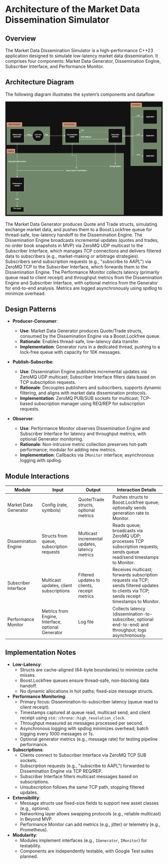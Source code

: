 # Architecture of the Market Data Dissemination Simulator

## Overview
The Market Data Dissemination Simulator is a high-performance C++23 application designed to simulate low-latency market data dissemination. It comprises four components: Market Data Generator, Dissemination Engine, Subscriber Interface, and Performance Monitor.

## Architecture Diagram
The following diagram illustrates the system’s components and dataflow:

![Architecture Diagram](architecture.png)

The Market Data Generator produces Quote and Trade structs, simulating exchange market data, and pushes them to a Boost.Lockfree queue for thread-safe, low-latency handoff to the Dissemination Engine. The Dissemination Engine broadcasts incremental updates (quotes and trades, no order book snapshots in MVP) via ZeroMQ UDP multicast to the Subscriber Interface, which manages TCP connections and delivers filtered data to subscribers (e.g., market-making or arbitrage strategies). Subscribers send subscription requests (e.g., "subscribe to AAPL") via ZeroMQ TCP to the Subscriber Interface, which forwards them to the Dissemination Engine. The Performance Monitor collects latency (primarily queue read to client receipt) and throughput metrics from the Dissemination Engine and Subscriber Interface, with optional metrics from the Generator for end-to-end analysis. Metrics are logged asynchronously using spdlog to minimize overhead.

## Design Patterns
- **Producer-Consumer**:
  - **Use**: Market Data Generator produces Quote/Trade structs, consumed by the Dissemination Engine via a Boost.Lockfree queue.
  - **Rationale**: Enables thread-safe, low-latency data transfer. 
  - **Implementation**: Generator runs in a dedicated thread, pushing to a lock-free queue with capacity for 10K messages.

- **Publish-Subscribe**:
  - **Use**: Dissemination Engine publishes incremental updates via ZeroMQ UDP multicast; Subscriber Interface filters data based on TCP subscription requests.
  - **Rationale**: Decouples publishers and subscribers, supports dynamic filtering, and aligns with market data dissemination protocols.
  - **Implementation**: ZeroMQ PUB/SUB sockets for multicast; TCP-based subscription manager using REQ/REP for subscription requests.

- **Observer**:
  - **Use**: Performance Monitor observes Dissemination Engine and Subscriber Interface for latency and throughput metrics, with optional Generator monitoring.
  - **Rationale**: Non-intrusive metric collection preserves hot-path performance; modular for adding new metrics.
  - **Implementation**: Callbacks via `IMonitor` interface; asynchronous logging with spdlog.

## Module Interactions
| Module                 | Input                          | Output                         | Interaction Details                              |
|------------------------|--------------------------------|--------------------------------|-------------------------------------------------|
| Market Data Generator  | Config (rate, symbols)        | Quote/Trade structs, optional metrics | Pushes structs to Boost.Lockfree queue; optionally sends generation rate to Monitor. |
| Dissemination Engine   | Structs from queue, subscription requests | Multicast incremental updates, latency metrics | Reads queue; broadcasts via ZeroMQ UDP; processes TCP subscription requests; sends queue read/send timestamps to Monitor. |
| Subscriber Interface   | Multicast updates, client subscriptions | Filtered updates to clients, receipt metrics | Receives multicast; forwards subscription requests via TCP; sends filtered updates to clients via TCP; sends receipt timestamps to Monitor. |
| Performance Monitor    | Metrics from Engine, Interface, optional Generator | Log file | Collects latency (dissemination-to-subscriber, optional end-to-end) and throughput; logs asynchronously. |

## Implementation Notes
- **Low-Latency**:
  - Structs are cache-aligned (64-byte boundaries) to minimize cache misses.
  - Boost.Lockfree queues ensure thread-safe, non-blocking data handoff.
  - No dynamic allocations in hot paths; fixed-size message structs.
- **Performance Monitoring**:
  - Primary focus: Dissemination-to-subscriber latency (queue read to client receipt).
  - Timestamps captured at queue read, multicast send, and client receipt using `std::chrono::high_resolution_clock`.
  - Throughput measured as messages processed per second.
  - Asynchronous logging with spdlog minimizes overhead; batch logging every 1000 messages or 1s.
  - Optional generator metrics (e.g., message rate) for testing pipeline performance.
- **Subscriptions**:
  - Clients connect to Subscriber Interface via ZeroMQ TCP SUB sockets.
  - Subscription requests (e.g., "subscribe to AAPL") forwarded to Dissemination Engine via TCP REQ/REP.
  - Subscriber Interface filters multicast messages based on subscriptions.
  - Unsubscription follows the same TCP path, stopping filtered updates.
- **Extensibility**:
  - Message structs use fixed-size fields to support new asset classes (e.g., options).
  - Networking layer allows swapping protocols (e.g., reliable multicast) in Beyond MVP.
  - Performance Monitor can add metrics (e.g., jitter) or telemetry (e.g., Prometheus).
- **Modularity**:
  - Modules implement interfaces (e.g., `IGenerator`, `IMonitor`) for testability.
  - Components are independently testable, with Google Test suites planned.